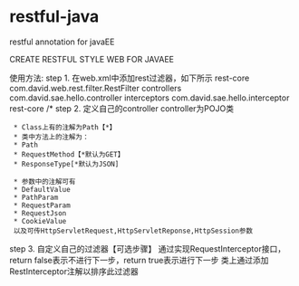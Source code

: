 restful-java
============

restful annotation for javaEE

CREATE RESTFUL STYLE WEB FOR JAVAEE

使用方法:
step 1. 在web.xml中添加rest过滤器，如下所示
    <filter>
        <filter-name>rest-core</filter-name>
        <filter-class>com.david.web.rest.filter.RestFilter</filter-class>
        <init-param>
			<param-name>controllers</param-name>
			<param-value>com.david.sae.hello.controller</param-value>
		</init-param>
		<init-param>
			<param-name>interceptors</param-name>
			<param-value>com.david.sae.hello.interceptor</param-value>
		</init-param>
    </filter>
    <filter-mapping>
        <filter-name>rest-core</filter-name>
        <url-pattern>/*</url-pattern>
    </filter-mapping>
step 2. 定义自己的controller
	controller为POJO类
	
	 * Class上有的注解为Path【*】
	 * 类中方法上的注解为：
	 * Path
	 * RequestMethod【*默认为GET】
	 * ResponseType[*默认为JSON]
	 
	 * 参数中的注解可有
	 * DefaultValue
	 * PathParam
	 * RequestParam
	 * RequestJson
	 * CookieValue
	 以及可传HttpServletRequest,HttpServletReponse,HttpSession参数
step 3. 自定义自己的过滤器【可选步骤】
通过实现RequestInterceptor接口，return false表示不进行下一步，return true表示进行下一步
类上通过添加RestInterceptor注解以排序此过滤器
